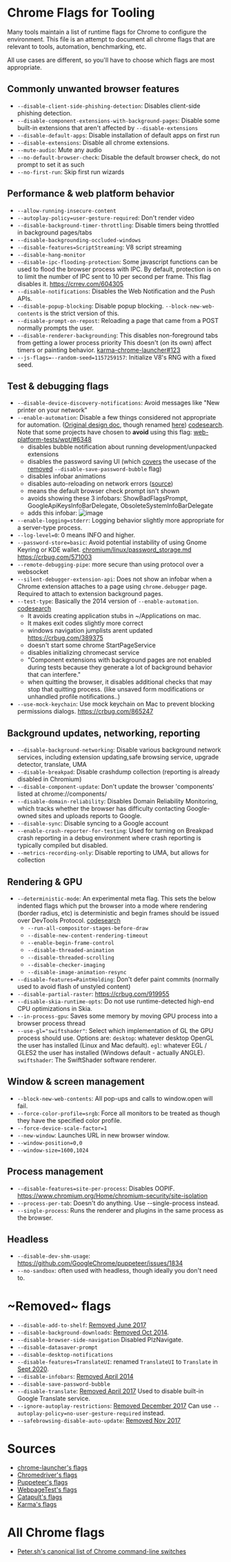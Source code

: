 # Chrome Flags for Tooling

Many tools maintain a list of runtime flags for Chrome to configure the environment. This file
is an attempt to document all chrome flags that are relevant to tools, automation, benchmarking, etc.

All use cases are different, so you'll have to choose which flags are most appropriate.

## Commonly unwanted browser features

* `--disable-client-side-phishing-detection`: Disables client-side phishing detection.
* `--disable-component-extensions-with-background-pages`: Disable some built-in extensions that aren't affected by `--disable-extensions`
* `--disable-default-apps`: Disable installation of default apps on first run
* `--disable-extensions`: Disable all chrome extensions.
* `--mute-audio`: Mute any audio
* `--no-default-browser-check`: Disable the default browser check, do not prompt to set it as such
* `--no-first-run`: Skip first run wizards

## Performance & web platform behavior

* `--allow-running-insecure-content`
* `--autoplay-policy=user-gesture-required`: Don't render video
* `--disable-background-timer-throttling`: Disable timers being throttled in background pages/tabs
* `--disable-backgrounding-occluded-windows`
* `--disable-features=ScriptStreaming`: V8 script streaming
* `--disable-hang-monitor`
* `--disable-ipc-flooding-protection`: Some javascript functions can be used to flood the browser process with IPC. By default, protection is on to limit the number of IPC sent to 10 per second per frame. This flag disables it. https://crrev.com/604305
* `--disable-notifications`: Disables the Web Notification and the Push APIs.
* `--disable-popup-blocking`: Disable popup blocking.  `--block-new-web-contents` is the strict version of this.
* `--disable-prompt-on-repost`: Reloading a page that came from a POST normally prompts the user.
* `--disable-renderer-backgrounding`: This disables non-foreground tabs from getting a lower process priority This doesn't (on its own) affect timers or painting behavior. [karma-chrome-launcher#123](https://github.com/karma-runner/karma-chrome-launcher/issues/123)
* `--js-flags=--random-seed=1157259157`: Initialize V8's RNG with a fixed seed.

## Test & debugging flags

* `--disable-device-discovery-notifications`: Avoid messages like "New printer on your network"
* `--enable-automation`: Disable a few things considered not appropriate for automation. ([Original design doc](https://docs.google.com/a/google.com/document/d/1JYj9K61UyxIYavR8_HATYIglR9T_rDwAtLLsD3fbDQg/preview), though renamed [here](https://codereview.chromium.org/2564973002#msg24)) [codesearch](https://cs.chromium.org/search/?q=kEnableAutomation&type=cs). Note that some projects have chosen to **avoid** using this flag: [web-platform-tests/wpt/#6348](https://github.com/web-platform-tests/wpt/pull/6348)
  - disables bubble notification about running development/unpacked extensions
  - disables the password saving UI (which [covers](https://source.chromium.org/chromium/chromium/src/+/master:chrome/browser/password_manager/chrome_password_manager_client.cc;l=295-298;drc=00053fb4d880a925c890193b74a8ff35e1cef2a0) the usecase of the [removed](https://bugs.chromium.org/p/chromedriver/issues/detail?id=1015) `--disable-save-password-bubble` flag)
  - disables infobar animations
  - disables auto-reloading on network errors ([source](https://cs.chromium.org/chromium/src/chrome/renderer/net/net_error_helper_core.cc?l=917&rcl=6eaf0af71262eb876764c6237ee2fe021a3e7a18))
  - means the default browser check prompt isn't shown
  - avoids showing these 3 infobars: ShowBadFlagsPrompt, GoogleApiKeysInfoBarDelegate, ObsoleteSystemInfoBarDelegate
  - adds this infobar: ![image](https://user-images.githubusercontent.com/39191/30349667-92a7a086-97c8-11e7-86b2-1365e3d407e3.png)
* `--enable-logging=stderr`: Logging behavior slightly more appropriate for a server-type process.
* `--log-level=0`: 0 means INFO and higher.
* `--password-store=basic`: Avoid potential instability of using Gnome Keyring or KDE wallet. [chromium/linux/password_storage.md](https://chromium.googlesource.com/chromium/src/+/master/docs/linux/password_storage.md) https://crbug.com/571003
* `--remote-debugging-pipe`: more secure than using protocol over a websocket
* `--silent-debugger-extension-api`: Does not show an infobar when a Chrome extension attaches to a page using `chrome.debugger` page. Required to attach to extension background pages.
* `--test-type`: Basically the 2014 version of `--enable-automation`. [codesearch](https://cs.chromium.org/search/?q=kTestType%5Cb&type=cs)
  - It avoids creating application stubs in ~/Applications on mac.
  - It makes exit codes slightly more correct
  - windows navigation jumplists arent updated https://crbug.com/389375
  - doesn't start some chrome StartPageService
  - disables initializing chromecast service
  - "Component extensions with background pages are not enabled during tests because they generate a lot of background behavior that can interfere."
  - when quitting the browser, it disables additional checks that may stop that quitting process. (like unsaved form modifications or unhandled profile notifications..)
* `--use-mock-keychain`: Use mock keychain on Mac to prevent blocking permissions dialogs. https://crbug.com/865247

## Background updates, networking, reporting

* `--disable-background-networking`: Disable various background network services, including extension updating,safe browsing service, upgrade detector, translate, UMA
* `--disable-breakpad`: Disable crashdump collection (reporting is already disabled in Chromium)
* `--disable-component-update`: Don't update the browser 'components' listed at chrome://components/
* `--disable-domain-reliability`: Disables Domain Reliability Monitoring, which tracks whether the browser has difficulty contacting Google-owned sites and uploads reports to Google.
* `--disable-sync`: Disable syncing to a Google account
* `--enable-crash-reporter-for-testing`: Used for turning on Breakpad crash reporting in a debug environment where crash reporting is typically compiled but disabled.
* `--metrics-recording-only`: Disable reporting to UMA, but allows for collection

## Rendering & GPU

* `--deterministic-mode`: An experimental meta flag. This sets the below indented flags which put the browser into a mode where rendering (border radius, etc) is deterministic and begin frames should be issued over DevTools Protocol. [codesearch](https://source.chromium.org/chromium/chromium/src/+/master:headless/app/headless_shell.cc;drc=df45d1abbc20abc7670643adda6d9625eea55b4d)
  - `--run-all-compositor-stages-before-draw`
  - `--disable-new-content-rendering-timeout`
  - `--enable-begin-frame-control`
  - `--disable-threaded-animation`
  - `--disable-threaded-scrolling`
  - `--disable-checker-imaging`
  - `--disable-image-animation-resync`
* `--disable-features=PaintHolding`: Don't defer paint commits (normally used to avoid flash of unstyled content)
* `--disable-partial-raster`: https://crbug.com/919955
* `--disable-skia-runtime-opts`: Do not use runtime-detected high-end CPU optimizations in Skia.
* `--in-process-gpu`: Saves some memory by moving GPU process into a browser process thread
* `--use-gl="swiftshader"`: Select which implementation of GL the GPU process should use. Options are: `desktop`: whatever desktop OpenGL the user has installed (Linux and Mac default). `egl`: whatever EGL / GLES2 the user has installed (Windows default - actually ANGLE). `swiftshader`: The SwiftShader software renderer.

## Window & screen management

* `--block-new-web-contents`: All pop-ups and calls to window.open will fail.
* `--force-color-profile=srgb`: Force all monitors to be treated as though they have the specified color profile.
* `--force-device-scale-factor=1`
* `--new-window`: Launches URL in new browser window.
* `--window-position=0,0`
* `--window-size=1600,1024`

## Process management

* `--disable-features=site-per-process`: Disables OOPIF. https://www.chromium.org/Home/chromium-security/site-isolation
* `--process-per-tab`: Doesn't do anything. Use --single-process instead.
* `--single-process`: Runs the renderer and plugins in the same process as the browser.

## Headless

* `--disable-dev-shm-usage`: https://github.com/GoogleChrome/puppeteer/issues/1834
* `--no-sandbox`: often used with headless, though ideally you don't need to.

# ~Removed~ flags

* `--disable-add-to-shelf`: [Removed June 2017](https://codereview.chromium.org/2944283002)
* `--disable-background-downloads`: [Removed Oct 2014](https://codereview.chromium.org/607843002).
* `--disable-browser-side-navigation` Disabled PlzNavigate.
* `--disable-datasaver-prompt`
* `--disable-desktop-notifications`
* `--disable-features=TranslateUI`: renamed `TranslateUI` to `Translate` in [Sept 2020](https://chromium-review.googlesource.com/c/chromium/src/+/2404484).
* `--disable-infobars`: [Removed April 2014](https://codereview.chromium.org/240193003)
* `--disable-save-password-bubble`
* `--disable-translate`: [Removed April 2017](https://codereview.chromium.org/2819813002/) Used to disable built-in Google Translate service.
* `--ignore-autoplay-restrictions`: [Removed December 2017](https://chromium-review.googlesource.com/#/c/816855/) Can use `--autoplay-policy=no-user-gesture-required` instead.
* `--safebrowsing-disable-auto-update`: [Removed Nov 2017](https://bugs.chromium.org/p/chromium/issues/detail?id=74848#c26)

# Sources

* [chrome-launcher's flags](https://github.com/GoogleChrome/chrome-launcher/blob/master/src/flags.ts)
* [Chromedriver's flags](https://cs.chromium.org/chromium/src/chrome/test/chromedriver/chrome_launcher.cc?type=cs&q=f:chrome_launcher++kDesktopSwitches&sq=package:chromium)
* [Puppeteer's flags](https://github.com/puppeteer/puppeteer/blob/main/src/node/Launcher.ts)
* [WebpageTest's flags](https://github.com/WPO-Foundation/wptagent/blob/master/internal/chrome_desktop.py)
* [Catapult's flags](https://source.chromium.org/search?q=f:catapult%20f:desktop%20symbol:GetBrowserStartupArgs&ss=chromium%2Fchromium%2Fsrc)
* [Karma's flags](https://github.com/karma-runner/karma-chrome-launcher/blob/master/index.js)

# All Chrome flags

* [Peter.sh's canonical list of Chrome command-line switches](http://peter.sh/experiments/chromium-command-line-switches/)
